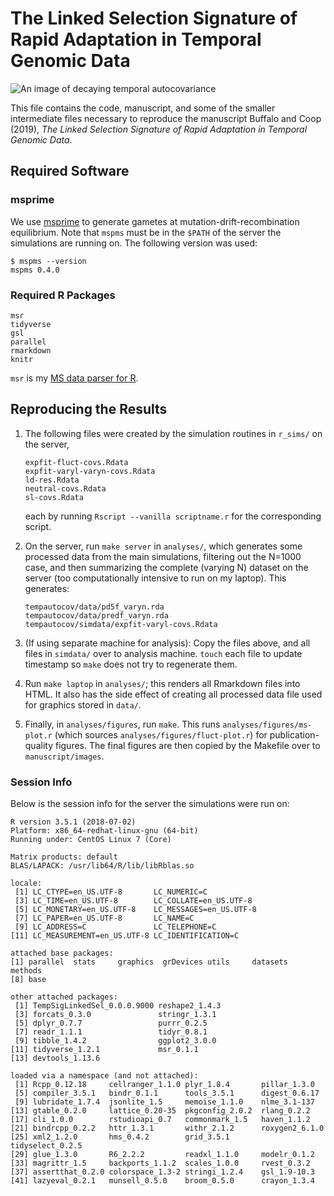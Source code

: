 # The Linked Selection Signature of Rapid Adaptation in Temporal Genomic Data

![An image of decaying temporal autocovariance](https://i.imgur.com/tbEMzs3.png)

This file contains the code, manuscript, and some of the smaller intermediate
files necessary to reproduce the manuscript Buffalo and Coop (2019), *The
Linked Selection Signature of Rapid Adaptation in Temporal Genomic Data*.

## Required Software

### msprime

We use [msprime](https://github.com/tskit-dev/msprime) to generate gametes at
mutation-drift-recombination equilibrium. Note that `mspms` must be in the
`$PATH` of the server the simulations are running on. The following version was
used:

```
$ mspms --version
mspms 0.4.0
```

### Required R Packages

```
msr
tidyverse
gsl
parallel
rmarkdown
knitr
```

`msr` is my [MS data parser for R](https://github.com/vsbuffalo/msr).

## Reproducing the Results

1. The following files were created by the simulation routines in `r_sims/` on
   the server, 

   ```
   expfit-fluct-covs.Rdata
   expfit-varyl-varyn-covs.Rdata
   ld-res.Rdata
   neutral-covs.Rdata
   sl-covs.Rdata
   ```

    each by running `Rscript --vanilla scriptname.r` for the corresponding script.

2. On the server,  run `make server` in `analyses/`, which generates some
   processed data from the main simulations, filtering out the N=1000 case, and
   then summarizing the complete (varying N) dataset on the server (too
   computationally intensive to run on my laptop). This generates:

    ```
    tempautocov/data/pd5f_varyn.rda
    tempautocov/data/predf_varyn.rda
    tempautocov/simdata/expfit-varyl-covs.Rdata
    ```

3. (If using separate machine for analysis): Copy the files above, and all
   files in `simdata/` over to analysis machine. `touch` each file to update
   timestamp so `make` does not try to regenerate them.

4. Run `make laptop` in `analyses/`; this renders all Rmarkdown files into
   HTML. It also has the side effect of creating all processed data file used
   for graphics stored in `data/`. 

5. Finally, in `analyses/figures`, run `make`. This runs
   `analyses/figures/ms-plot.r` (which sources `analyses/figures/fluct-plot.r`)
   for publication-quality figures. The final figures are then copied by the
   Makefile over to `manuscript/images`. 

### Session Info

Below is the session info for the server the simulations were run on:

```{r}
R version 3.5.1 (2018-07-02)
Platform: x86_64-redhat-linux-gnu (64-bit)
Running under: CentOS Linux 7 (Core)

Matrix products: default
BLAS/LAPACK: /usr/lib64/R/lib/libRblas.so

locale:
 [1] LC_CTYPE=en_US.UTF-8       LC_NUMERIC=C
 [3] LC_TIME=en_US.UTF-8        LC_COLLATE=en_US.UTF-8
 [5] LC_MONETARY=en_US.UTF-8    LC_MESSAGES=en_US.UTF-8
 [7] LC_PAPER=en_US.UTF-8       LC_NAME=C
 [9] LC_ADDRESS=C               LC_TELEPHONE=C
[11] LC_MEASUREMENT=en_US.UTF-8 LC_IDENTIFICATION=C

attached base packages:
[1] parallel  stats     graphics  grDevices utils     datasets  methods
[8] base

other attached packages:
 [1] TempSigLinkedSel_0.0.0.9000 reshape2_1.4.3
 [3] forcats_0.3.0               stringr_1.3.1
 [5] dplyr_0.7.7                 purrr_0.2.5
 [7] readr_1.1.1                 tidyr_0.8.1
 [9] tibble_1.4.2                ggplot2_3.0.0
[11] tidyverse_1.2.1             msr_0.1.1
[13] devtools_1.13.6

loaded via a namespace (and not attached):
 [1] Rcpp_0.12.18     cellranger_1.1.0 plyr_1.8.4       pillar_1.3.0
 [5] compiler_3.5.1   bindr_0.1.1      tools_3.5.1      digest_0.6.17
 [9] lubridate_1.7.4  jsonlite_1.5     memoise_1.1.0    nlme_3.1-137
[13] gtable_0.2.0     lattice_0.20-35  pkgconfig_2.0.2  rlang_0.2.2
[17] cli_1.0.0        rstudioapi_0.7   commonmark_1.5   haven_1.1.2
[21] bindrcpp_0.2.2   httr_1.3.1       withr_2.1.2      roxygen2_6.1.0
[25] xml2_1.2.0       hms_0.4.2        grid_3.5.1       tidyselect_0.2.5
[29] glue_1.3.0       R6_2.2.2         readxl_1.1.0     modelr_0.1.2
[33] magrittr_1.5     backports_1.1.2  scales_1.0.0     rvest_0.3.2
[37] assertthat_0.2.0 colorspace_1.3-2 stringi_1.2.4    gsl_1.9-10.3
[41] lazyeval_0.2.1   munsell_0.5.0    broom_0.5.0      crayon_1.3.4
```
